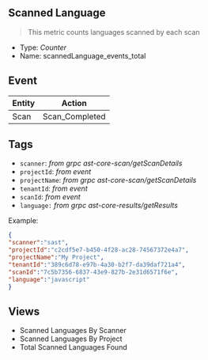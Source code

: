 ## Scanned Language
> This metric counts languages scanned by each scan

- Type: *Counter*
- Name: scannedLanguage_events_total

## Event
| Entity        | Action |
| ------------- | ------------- |
| Scan          | Scan_Completed  |

## Tags

- `scanner`:       *from grpc ast-core-scan/getScanDetails*
- `projectId`:     *from event*
- `projectName`:   *from grpc ast-core-scan/getScanDetails*
- `tenantId`:      *from event*
- `scanId`:        *from event* 
- `language:`       *from grpc ast-core-results/getResults*


Example:

```json
{
"scanner":"sast",
"projectId":"c2cdf5e7-b450-4f28-ac28-74567372e4a7",
"projectName":"My Project",
"tenantId":"389c6d78-e97b-4a30-b2f7-da39daf721a4",
"scanId":"7c5b7356-6837-43e9-827b-2e31d6571f6e",
"language":"javascript"
} 
```

## Views 
- Scanned Languages By Scanner 
- Scanned Languages By Project 
- Total Scanned Languages Found


 
